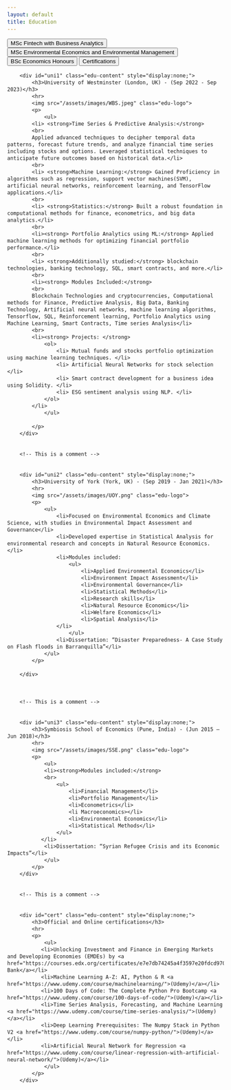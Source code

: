 ```yaml
---
layout: default
title: Education
---
```


<div id="education-container">
    <button class="edu-btn" onclick="toggleEducation('uni1')">MSc Fintech with Business Analytics</button>
    <button class="edu-btn" onclick="toggleEducation('uni2')">MSc Environmental Economics and Environmental Management</button>
    <button class="edu-btn" onclick="toggleEducation('uni3')">BSc Economics Honours</button>
    <button class="edu-btn" onclick="toggleEducation('cert')">Certifications</button>

        <div id="uni1" class="edu-content" style="display:none;">
            <h3>University of Westminster (London, UK) - (Sep 2022 - Sep 2023)</h3>
            <hr>
            <img src="/assets/images/WBS.jpeg" class="edu-logo">
            <p>
                <ul>
            <li> <strong>Time Series & Predictive Analysis:</strong> 
            <br>
            Applied advanced techniques to decipher temporal data patterns, forecast future trends, and analyze financial time series including stocks and options. Leveraged statistical techniques to anticipate future outcomes based on historical data.</li>
            <br>
            <li> <strong>Machine Learning:</strong> Gained Proficiency in algorithms such as regression, support vector machines(SVM), artificial neural networks, reinforcement learning, and TensorFlow applications.</li>
            <br>
            <li> <strong>Statistics:</strong> Built a robust foundation in computational methods for finance, econometrics, and big data analytics.</li>
            <br>
            <li><strong> Portfolio Analytics using ML:</strong> Applied machine learning methods for optimizing financial portfolio performance.</li>
            <br>
            <li> <strong>Additionally studied:</strong> blockchain technologies, banking technology, SQL, smart contracts, and more.</li>
            <br>
            <li><strong> Modules Included:</strong> 
            <br>
            Blockchain Technologies and cryptocurrencies, Computational methods for Finance, Predictive Analysis, Big Data, Banking Technology, Artificial neural networks, machine learning algorithms, Tensorflow, SQL, Reinforcement learning, Portfolio Analytics using Machine Learning, Smart Contracts, Time series Analysis</li>
            <br>
            <li><strong> Projects: </strong>
                <ol>
                    <li> Mutual funds and stocks portfolio optimization using machine learning techniques. </li>
                    <li> Artificial Neural Networks for stock selection </li>
                    <li> Smart contract development for a business idea using Solidity. </li>
                    <li> ESG sentiment analysis using NLP. </li>
                </ol> 
            </li>
                </ul>
                
            </p>
        </div>
        

        <!-- This is a comment -->

        
        <div id="uni2" class="edu-content" style="display:none;">
            <h3>University of York (York, UK) - (Sep 2019 - Jan 2021)</h3>
            <hr>
            <img src="/assets/images/UOY.png" class="edu-logo">
            <p>
                <ul>
                    <li>Focused on Environmental Economics and Climate Science, with studies in Environmental Impact Assessment and Governance</li>
                    <li>Developed expertise in Statistical Analysis for environmental research and concepts in Natural Resource Economics.</li>
                    <li>Modules included: 
                        <ul>
                            <li>Applied Environmental Economics</li>
                            <li>Environment Impact Assessment</li>
                            <li>Environmental Governance</li> 
                            <li>Statistical Methods</li>
                            <li>Research skills</li>
                            <li>Natural Resource Economics</li> 
                            <li>Welfare Economics</li>
                            <li>Spatial Analysis</li>
                    </li>
                        </ul>
                    <li>Dissertation: “Disaster Preparedness- A Case Study on Flash floods in Barranquilla”</li>
                </ul>
            </p>
                
        </div>



        <!-- This is a comment -->

        
        <div id="uni3" class="edu-content" style="display:none;">
            <h3>Symbiosis School of Economics (Pune, India) - (Jun 2015 — Jun 2018)</h3>
            <hr>
            <img src="/assets/images/SSE.png" class="edu-logo">
            <p>
                <ul>
                <li><strong>Modules included:</strong>
                <br>
                    <ul> 
                        <li>Financial Management</li> 
                        <li>Portfolio Management</li>
                        <li>Econometrics</li>
                        <li Macroeconomics></li>
                        <li>Environmental Economics</li>
                        <li>Statistical Methods</li>
                    </ul>
               </li>
                <li>Dissertation: “Syrian Refugee Crisis and its Economic Impacts”</li>
                </ul>
            </p>
        </div>

    
        <!-- This is a comment -->

        
        <div id="cert" class="edu-content" style="display:none;">
            <h3>Official and Online certifications</h3>
            <hr>
            <p>
                <ul>
               <li>Unlocking Investment and Finance in Emerging Markets and Developing Economies (EMDEs) by <a href="https://courses.edx.org/certificates/e7e7db74245a4f3597e20fdcd97000ee">World Bank</a></li>
               <li>Machine Learning A-Z: AI, Python & R <a href="https://www.udemy.com/course/machinelearning/">(Udemy)</a></li>
               <li>100 Days of Code: The Complete Python Pro Bootcamp <a href="https://www.udemy.com/course/100-days-of-code/">(Udemy)</a></li>
               <li>Time Series Analysis, Forecasting, and Machine Learning <a href="https://www.udemy.com/course/time-series-analysis/">(Udemy)</a></li>
               <li>Deep Learning Prerequisites: The Numpy Stack in Python V2 <a href="https://www.udemy.com/course/numpy-python/">(Udemy)</a></li>
               <li>Artificial Neural Network for Regression <a href="https://www.udemy.com/course/linear-regression-with-artificial-neural-network/">(Udemy)</a></li>
                </ul>
            </p>
        </div>

    
</div>
